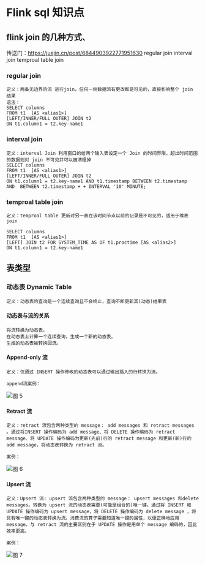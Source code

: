 # Flink sql 知识点


## flink join 的几种方式、

 传送门：https://juejin.cn/post/6844903922771951630
 regular join
 interval join
 temproal table join

### regular join

    定义：两条无边界的流 进行join，任何一侧数据流有更改都是可见的，直接影响整个 join 结果
    语法：
    SELECT columns
    FROM t1  [AS <alias1>]
    [LEFT/INNER/FULL OUTER] JOIN t2
    ON t1.column1 = t2.key-name1

### interval join

    定义：interval Join 利用窗口的给两个输入表设定一个 Join 的时间界限，超出时间范围的数据则对 join 不可见并可以被清理掉
    SELECT columns
    FROM t1  [AS <alias1>]
    [LEFT/INNER/FULL OUTER] JOIN t2
    ON t1.column1 = t2.key-name1 AND t1.timestamp BETWEEN t2.timestamp  AND  BETWEEN t2.timestamp + + INTERVAL '10' MINUTE;

### temproal table join

    定义：temproal table 更新对另一表在该时间节点以前的记录是不可见的，适用于维表join

    SELECT columns
    FROM t1  [AS <alias1>]
    [LEFT] JOIN t2 FOR SYSTEM_TIME AS OF t1.proctime [AS <alias2>]
    ON t1.column1 = t2.key-name1

## 表类型


### 动态表 Dynamic Table

    定义：动态表的查询是一个连续查询且不会终止，查询不断更新其(动态)结果表

#### 动态表与流的关系

    将流转换为动态表。
    在动态表上计算一个连续查询，生成一个新的动态表。
    生成的动态表被转换回流。

#### Append-only 流

    定义：仅通过 INSERT 操作修改的动态表可以通过输出插入的行转换为流。

    append流案例：

 ![图 5](../../../images/acda19da435f647e0c8b9f964279296699f3ce728e64d30704cec85a022fd2b8.png)  

#### Retract 流

    定义：retract 流包含两种类型的 message： add messages 和 retract messages 。通过将INSERT 操作编码为 add message、将 DELETE 操作编码为 retract message、将 UPDATE 操作编码为更新(先前)行的 retract message 和更新(新)行的 add message，将动态表转换为 retract 流。

    案例：

![图 6](../../../images/581b72ab5ffec4bed237c198db4c7d5bd6f9235ff7a219ac221b86a06ef9eec2.png)  

#### Upsert 流

    定义：Upsert 流: upsert 流包含两种类型的 message： upsert messages 和delete messages。转换为 upsert 流的动态表需要(可能是组合的)唯一键。通过将 INSERT 和 UPDATE 操作编码为 upsert message，将 DELETE 操作编码为 delete message ，将具有唯一键的动态表转换为流。消费流的算子需要知道唯一键的属性，以便正确地应用 message。与 retract 流的主要区别在于 UPDATE 操作是用单个 message 编码的，因此效率更高。

    案例：

![图 7](../../../images/a7faa93d2d90c4ef4f6d74c4d9f368200180e975e4e6e034013f317fceddb448.png)  


